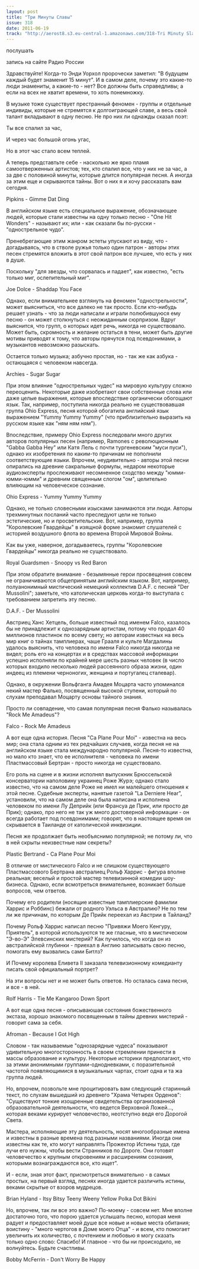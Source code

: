 ```yaml
---
layout: post
title: "Три Минуты Славы"
issue: 318
date: 2011-06-19
track: "http://aerost8.s3.eu-central-1.amazonaws.com/318-Tri Minuty Slavy.mp3"
---
```


послушать

запись на сайте Радио России

Здравствуйте! Когда-то Энди Уорхол пророчески заметил: "В будущем каждый будет знаменит 15 минут". И в самом деле, почему это какие-то люди знамениты, а какие-то - нет? Все должны быть справедливы; а если на всех не хватит времени, то хоть понемножку.

В музыке тоже существует престранный феномен - группы и отдельные индивиды, которые не стремятся к долгоиграющей славе, а весь свой талант вкладывают в одну песню. Не про них ли однажды сказал поэт:

Ты все спалил за час,

И через час большой огонь угас,

Но в этот час стало всем теплей.

А теперь представтьте себе - насколько же ярко пламя самоотверженных артистов; тех, кто спалил все, что у них не за час, а за две с половиной минуты, которые длится популярная песня. А иногда за этим еще и скрываются тайны. Вот о них я и хочу рассказать вам сегодня.

Pipkins - Gimme Dat Ding

В английском языке есть специальное выражение, обозначающее людей, которые стали известны на одну только песню - "Оne Hit Wonders" - называют их; или - как сказали бы по-русски - "однострельное чудо".

Пренебрегающие этим жанром эстеты упускают из виду, что - догадываясь, что в стволе ружья только один патрон - авторы этих песен стремятся вложить в этот свой патрон все лучшее, что есть у них в душе.

Поскольку "для звезды, что сорвалась и падает", как известно, "есть только миг, ослепительный миг".

Joe Dolce - Shaddap You Face

Однако, если внимательнее взглянуть на феномен "однострельности", может выясниться, что все далеко не так просто. Если кто-нибудь решает узнать - что за люди написали и играли полюбившуюся ему песню - он может столкнуться с неожиданным сюрпризом. Вдруг выяснится, что групп, о которых идет речь, никогда не существовало. Может быть, скромность и желание остаться в тени, может быть другие мотивы приводят к тому, что авторы прячутся под псевдонимами, а музыкантов невозможно разыскать.

Остается только музыка; азбучно простая, но - так же как азбука - остающаяся с человеком навсегда.

Archies - Sugar Sugar

При этом влияние "однострельных чудес" на мировую культуру сложно переоценить. Некоторые даже изобретают свои собственные слова или даже целые выражения, которые впоследствие органически обогощают язык. Так, например, поступила никогда реально не существовавшая группа Ohio Express, песня которой обогатила английский язык выражением "Yummy Yummy Yummy" (что приблизительно выразить на русском языке как "ням ням ням").

Впоследствие, примеру Ohio Express последовали много других авторов популярных песен (например, Ramones c революционным "Gabba Gabba Hey" или Катя Лель с почти тургеневским "муси пуси"), однако их изобретения по каким-то причинам не пополнили соответствующие языки. Впрочем, неудивительно - авторы этой песни опирались на древние сакральные формулы, недаром некоторые аудиоэксперты прослеживают несомненное сходство между "юмми-юмми-юмми" и древним священным слогом "ом", целительно влияющим на человеческое сознание.

Ohio Express - Yummy Yummy Yummy

Однако, не только словесными изысками занимаются эти люди. Авторы трехминутных посланий часто преследуют цели не только эстетические, но и просветительские. Вот, например, группа "Королевские Гвардейцы" в изящной форме знакомит слушателей с историей воздушного флота во времена Второй Мировой Войны.

Как вы уже, наверное, догадываетесь, группы "Королевские Гвардейцы" никогда реально не существовало.

Royal Guardsmen - Snoopy vs Red Baron

При этом обратите внимание - безымянные герои просвещения совсем не ограничиваются общепринятым английским языком. Вот, например, полуанонимный мистический немецкий коллектив D.A.F. с песней "Der Mussolini"; заметьте, что католическая церковь когда-то выступала с требованием запретить эту песню.

D.A.F. - Der Mussolini

Австриец Ханс Хетцель, больше известный под именем Falco, казалось бы не принадлежит к однозарядным артистам, потому что продал 40 миллионов пластинок по всему свету; но авторам известных на весь мир книг о тайнах тамплиерах, чаше Грааля и культе Магдалины удалось выяснить, что человека по имени Falco никогда никогда не видел; роль его на концертах и в средствах массовой информации успешно исполняли по крайней мере шесть разных человек (в число которых входило несколько людей рассеянного образа жизни, один индеец из племени черноногих, женщина и португалец сталевар).

Однако, в окружении Вольфганга Амадея Моцарта часто упоминался некий мастер Фалько, посвященный высокой ступени, который по слухам преподавал Моцарту основы тайного знания.

Просто ли совпадение, что самая популярная песня Фалько называлась "Rock Me Amadeus"?

Falco - Rock Me Amadeus

А вот еще одна история. Песня "Ca Plane Pour Moi" - известна на весь мир; она стала одним из тех редчайших случаев, когда песня не на английском языке стала международно популярной. Песня-то известна, но мало кто знает, что ее исполнителя - человека по имени Пластмассовый Бертран - просто никогда не существовало.

Его роль на сцене и в жизни исполнял выпускник Брюссельской консерватории наполовину украинец Роже Журэ; однако стало известно, что на самом деле Роже не имел ни малейшего отношения к этой песне. Судебные эксперты, нанятые газетой "La Derniere Hear", установили, что на самом деле она была написана и исполнена человеком по имени Лу Деприйк (или Франсуа де Прик, или просто де Прик); однако, про него не так уж много достоверной информации - он всегда работает под псевдонимами; говорят, что в настоящее время он скрывается в Таиланде от католической инквизиции.

Песня же продолжает быть необъяснимо популярной; не потому ли, что в ней скрыты неизвестные нам секреты?

Plastic Bertrand - Ca Plane Pour Moi

В отличие от мистического Falco и не слишком существующего Пластмассового Бертрана австралиец Рольф Харрис - фигура вполне реальная; веселый и простой мастер телевизинной комедии шоу-бизнеса. Однако, если всмотреться внимательнее, возникает больше вопросов, чем ответов.

Почему его родители (носящие известные тамплиерские фамилии Харрис и Роббинс) бежали от родного Уэльса в Австралию? Не по тем ли же причинам, по которым Де Прийк переехал из Австрии в Тайланд?

Почему Рольф Харрис написал песню "Привяжи Моего Кенгуру, Приятель", в которой используются те же гласные, что в мистическом "Э-во-Э" Элевсинских мистерий? Как пучилось, что когда он из австралийской глубинки - приехал в Англию записывать свою песню, помогать ему вызвались сами Битлз?

И Почему королева Еливета II заказала телевизионному комедианту писать свой официальный портрет?

На эти вопросы нет и не может быть ответов. Но осталась сама песня, и все - в ней.

Rolf Harris - Tie Me Kangaroo Down Sport

А вот еще одна песня - описываюшая состояния божественного экстаза, хорошо знакомого посвященным в тайны древних мистерий - говорит сама за себя.

Afroman - Because I Got High

Словом - так называемые "однозарядные чудеса" показывают удивительную многосторонность в своем стремлении принести в массы образование и культуру. Некоторые историки предполагают, что за этими анонимными группами-однодневками, с поразительной частотой появляющимися в музыкальных чартах, стоит одна и та жа группа людей.

Но, впрочем, позвольте мне процитировать вам следующий старинный текст, по слухам вышедший из древнего "Храма Четырех Орденов": "Существуют тонкие изощренные свидетельства организованной образовательной деятельности, что ведется Верховной Ложей..., которая веками курирует человечество, неотступно ведя его Дорогой Света.

Мастера, исполняющие эту деятельность, носят многообразные имена и известны в разные времена под разными названиями. Иногда они известны как те, кто могут направлять Прожектор Истины туда, где лучи его нужны, чтобы вести Странников по Дороге. Они готовят человечество к крупным откровениям и расширениям сознания, которыми вознаграждаются все, кто ищет".

И - если, зная этот факт, присмотреться внимательно - в самых простых, на первый взгляд, песнях иногда удается различить истины, веками скрытые от взоров мудрецов.

Brian Hyland - Itsy Bitsy Teeny Weeny Yellow Polka Dot Bikini

Но, впрочем, так ли все это важно? По-моему - совсем нет. Мне вполне достаточно того, что порою удается услышать песню, которая меня радует и предоставляет моей душе все новые и новые места обитания; воистину - "много чертогов в Доме моего Отца" - и всем, кто помогает увеличить их количество, с почтением и любовью я могу сказать только одно слово: Спасибо! И главное - что бы ни происходило, не волнуйтесь. Будьте счастливы.

Bobby McFerrin - Don't Worry Be Happy
